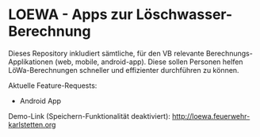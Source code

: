 LOEWA - Apps zur Löschwasser-Berechnung
=======================================


Dieses Repository inkludiert sämtliche, für den VB relevante Berechnungs-Applikationen (web, mobile, android-app).
Diese sollen Personen helfen LöWa-Berechnungen schneller und effizienter durchführen zu können.


Aktuelle Feature-Requests:
- Android App


Demo-Link (Speichern-Funktionalität deaktiviert): 
http://loewa.feuerwehr-karlstetten.org